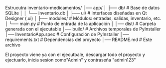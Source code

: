 Estrucutra
inventario-medicamentos/
│── app/
│   ├── db/              # Base de datos SQLite
│   │   └── inventario.db
│   ├── ui/              # Interfaces diseñadas en Qt Designer (.ui)
│   ├── modules/         # Módulos: entradas, salidas, inventario, etc.
│   └── main.py          # Punto de entrada de la aplicación
│
│── dist/                # Carpeta generada con el ejecutable
│── build/               # Archivos temporales de PyInstaller
│── InventarioApp.spec   # Configuración de PyInstaller
│── requirements.txt     # Dependencias del proyecto
│── README.md            # Este archivo


El proyecto viene ya con el ejecutbale, descargar todo el proyecto y ejectuarlo, inicia sesion como"Admin" y contraseña "admin123"

